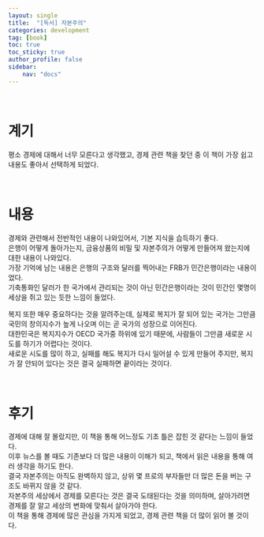```yaml
---
layout: single
title:  "[독서] 자본주의"
categories: development
tag: [book]
toc: true
toc_sticky: true
author_profile: false
sidebar:
    nav: "docs"
---
```


<br>

# 계기

평소 경제에 대해서 너무 모른다고 생각했고, 경제 관련 책을 찾던 중 이 책이 가장 쉽고 내용도 좋아서 선택하게 되었다.

<br>

# 내용

경제와 관련해서 전반적인 내용이 나와있어서, 기본 지식을 습득하기 좋다.<br>
은행이 어떻게 돌아가는지, 금융상품의 비밀 및 자본주의가 어떻게 만들어져 왔는지에 대한 내용이 나와있다.<br>
가장 기억에 남는 내용은 은행의 구조와 달러를 찍어내는 FRB가 민간은행이라는 내용이었다.<br>
기축통화인 달러가 한 국가에서 관리되는 것이 아닌 민간은행이라는 것이 민간인 몇명이 세상을 쥐고 있는 듯한 느낌이 들었다.<br>

복지 또한 매우 중요하다는 것을 알려주는데, 실제로 복지가 잘 되어 있는 국가는 그만큼 국민의 창의지수가 높게 나오며 이는 곧 국가의 성장으로 이어진다.<br>
대한민국은 복지지수가 OECD 국가중 하위에 있기 때문에, 사람들이 그만큼 새로운 시도를 하기가 어렵다는 것이다.<br>
새로운 시도를 많이 하고, 실패를 해도 복지가 다시 일어설 수 있게 만들어 주지만, 복지가 잘 안되어 있다는 것은 결국 실패하면 끝이라는 것이다.<br>

<br>

# 후기

경제에 대해 잘 몰랐지만, 이 책을 통해 어느정도 기초 틀은 잡힌 것 같다는 느낌이 들었다.<br>
이후 뉴스를 볼 때도 기존보다 더 많은 내용이 이해가 되고, 책에서 읽은 내용을 통해 여러 생각을 하기도 한다.<br>
결국 자본주의는 아직도 완벽하지 않고, 상위 몇 프로의 부자들만 더 많은 돈을 버는 구조도 바뀌지 않을 것 같다.<br>
자본주의 세상에서 경제를 모른다는 것은 결국 도태된다는 것을 의미하며, 살아가려면 경제를 잘 알고 세상의 변화에 맞춰서 살아가야 한다.<br>
이 책을 통해 경제에 많은 관심을 가지게 되었고, 경제 관련 책을 더 많이 읽어 볼 것이다.